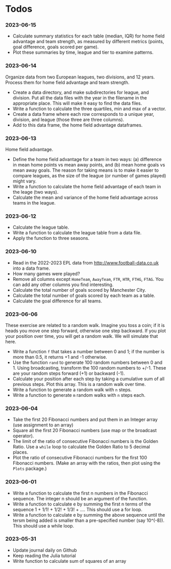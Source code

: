 # Todos

### 2023-06-15

- Calculate summary statistics for each table (median, IQR) for home
  field advantage and team strength, as measured by different metrics
  (points, goal difference, goals scored per game).
- Plot these summaries by time, league and tier to examine patterns.  

### 2023-06-14

Organize data from two European leagues, two divisions, and 12 years.
Process them for home field advantage and team strength.

- Create a data directory, and make subdirectories for league, and
  division.  Put all the data files with the year in the filename in
  the appropriate place.  This will make it easy to find the data
  files.
- Write a function to calculate the three quartiles, min and max of a
  vector.
- Create a data frame where each row corresponds to a unique year,
  division, and league (those three are three columns).
- Add to this data frame, the home field advantage dataframes. 

### 2023-06-13

Home field advantage.

- Define the home field advantage for a team in two ways: (a)
  difference in mean home points vs mean away points, and (b) mean
  home goals vs mean away goals.  The reason for taking means is to
  make it easier to compare leagues, as the size of the league (or
  number of games played) might vary.
- Write a function to calculate the home field advantage of each team
  in the leage (two ways).
- Calculate the mean and variance of the home field advantage across
  teams in the league.

### 2023-06-12

- Calculate the league table.
- Write a function to calculate the league table from a data file.
- Apply the function to three seasons.

### 2023-06-10

- Read in the 2022-2023 EPL data from http://www.football-data.co.uk
  into a data frame.
- How many games were played?
- Remove all columns except `HomeTeam`, `AwayTeam`, `FTR`, `HTR`,
  `FTHG`, `FTAG`.  You can add any other columns you find interesting.
- Calculate the total number of goals scored by Manchester City.
- Calculate the total number of goals scored by each team as a table.
- Calculate the goal difference for all teams.

### 2023-06-06

These exercise are related to a random walk.  Imagine you toss a coin;
if it is heads you move one step forward, otherwise one step backward.
If you plot your position over time, you will get a random walk.  We
will simulate that here.

- Write a function `f` that takes a number between 0 and 1; if the
  number is more than 0.5, it returns +1 and -1 otherwise.
- Use the function `rand` to generate 100 random numbers between 0
  and 1. Using broadcasting, transform the 100 random numbers to +/-1.
  These are your random steps forward (+1) or backward (-1).
- Calculate your position after each step by taking a cumulative sum
  of all previous steps.  Plot this array.  This is a random walk over
  time.
- Write a function to generate a random walk with `n` steps.
- Write a function to generate `m` random walks with `n` steps each.

### 2023-06-04

- Take the first 20 Fibonacci numbers and put them in an Integer array
  (use assignment to an array)
- Square all the first 20 Fibonacci numbers (use map or the broadcast
  operator).
- The limit of the ratio of consecutive Fibonacci numbers is the
  Golden Ratio. Use a `while` loop to calculate the Golden Ratio to 5
  decimal places.
- Plot the ratio of consecutive Fibonacci numbers for the first 100
  Fibonacci numbers.  (Make an array with the ratios, then plot
  using the `Plots` package.)

### 2023-06-01

- Write a function to calculate the first n numbers in the Fibonacci
  sequence.  The integer n should be an argument of the function.
- Write a function to calculate e by summing the first n terms of the
  sequence 1 + 1/1! + 1/2! + 1/3! + .... This should use a for loop.
- Write a function to calculate e by summing the above sequence until
  the tersm being added is smaller than a pre-specified number (say
  10^(-8)). This should use a while loop.


### 2023-05-31

- Update journal daily on Github
- Keep reading the Julia tutorial
- Write function to calculate sum of squares of an array
